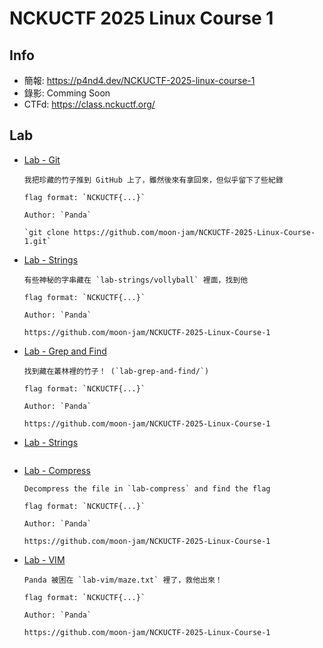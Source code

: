 # NCKUCTF 2025 Linux Course 1

## Info

- 簡報: https://p4nd4.dev/NCKUCTF-2025-linux-course-1
- 錄影: Comming Soon
- CTFd: https://class.nckuctf.org/

## Lab

- [Lab - Git](https://class.nckuctf.org/challenges#Git-192)
    ```plaintext
    我把珍藏的竹子推到 GitHub 上了，雖然後來有拿回來，但似乎留下了些紀錄

    flag format: `NCKUCTF{...}`

    Author: `Panda`

    `git clone https://github.com/moon-jam/NCKUCTF-2025-Linux-Course-1.git`
    ```
- [Lab - Strings](https://class.nckuctf.org/challenges#Strings-193)
    ```plaintext
    有些神秘的字串藏在 `lab-strings/vollyball` 裡面，找到他

    flag format: `NCKUCTF{...}`

    Author: `Panda`

    https://github.com/moon-jam/NCKUCTF-2025-Linux-Course-1
    ```
- [Lab - Grep and Find](https://class.nckuctf.org/challenges#Grep%20and%20Find-190)
    ```plaintext
    找到藏在叢林裡的竹子！ (`lab-grep-and-find/`)

    flag format: `NCKUCTF{...}`

    Author: `Panda`

    https://github.com/moon-jam/NCKUCTF-2025-Linux-Course-1
    ```
- [Lab - Strings](https://class.nckuctf.org/challenges#Strings-193)
    ```plaintext
    
    ```
- [Lab - Compress](https://class.nckuctf.org/challenges#Compress-189)
    ```plaintext
    Decompress the file in `lab-compress` and find the flag

    flag format: `NCKUCTF{...}`

    Author: `Panda`

    https://github.com/moon-jam/NCKUCTF-2025-Linux-Course-1
    ```
- [Lab - VIM](https://class.nckuctf.org/challenges#VIM-191)
    ```plaintext
    Panda 被困在 `lab-vim/maze.txt` 裡了，救他出來！

    flag format: `NCKUCTF{...}`

    Author: `Panda`

    https://github.com/moon-jam/NCKUCTF-2025-Linux-Course-1
    ```
